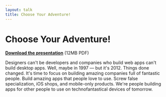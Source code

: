 ```yaml
---
layout: talk
title: Choose Your Adventure!
---
```


# Choose Your Adventure!

<script src="http://speakerdeck.com/embed/4f9c026c242e840022030578.js?size=preview"></script>

**[Download the presentation](/talks/chooseyouradventure/chooseyouradventure.pdf)** (12MB PDF)

Designers can't be developers and companies who build web apps can't build desktop apps. Well, maybe in 1997 — but it's 2012. Things done changed. It's time to focus on building amazing companies full of fantastic people. Build amazing apps that people love to use. Screw false specialization, iOS shops, and mobile-only products. We're people building apps for other people to use on technofantastical devices of tomorrow.
